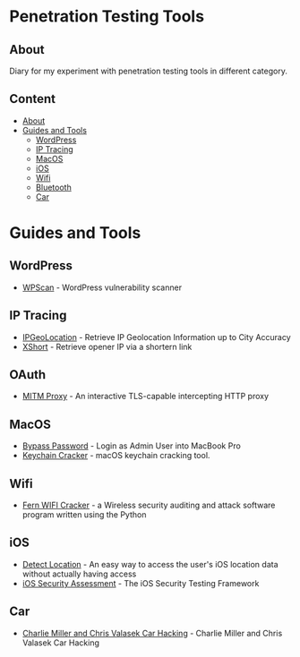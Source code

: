# Penetration Testing Tools

## About
Diary for my experiment with penetration testing tools in different category.  

## Content
- [About](#about)
- [Guides and Tools](#guides-and-tools)
	- [WordPress](#wordpress)
	- [IP Tracing](#ip-tracing)
	- [MacOS](#macos)
	- [iOS](#ios)
	- [Wifi](#wifi)
	- [Bluetooth](#bluetooth)
	- [Car](#car)
# Guides and Tools
## WordPress
* [WPScan](https://github.com/wpscanteam/wpscan) - WordPress vulnerability scanner
## IP Tracing
* [IPGeoLocation](https://github.com/maldevel/IPGeoLocation) - Retrieve IP Geolocation Information up to City Accuracy
* [XShort](https://github.com/troydo42/XShort) - Retrieve opener IP via a shortern link

## OAuth
* [MITM Proxy](https://github.com/mitmproxy/mitmproxy) - An interactive TLS-capable intercepting HTTP proxy

## MacOS
* [Bypass Password](http://apple.stackexchange.com/a/57152/229538) - Login as Admin User into MacBook Pro
* [Keychain Cracker](https://github.com/macmade/KeychainCracker) - macOS keychain cracking tool.
## Wifi
* [Fern WIFI Cracker](https://github.com/savio-code/fern-wifi-cracker.git) - a Wireless security auditing and attack software program written using the Python
## iOS
* [Detect Location](https://github.com/KrauseFx/detect.location) - An easy way to access the user's iOS location data without actually having access
* [iOS Security Assessment](https://github.com/mwrlabs/needle) - The iOS Security Testing Framework

## Car
* [Charlie Miller and Chris Valasek Car Hacking](http://illmatics.com/carhacking.html) - Charlie Miller and Chris Valasek Car Hacking
